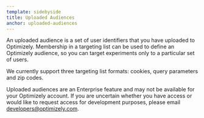 ```yaml
---
template: sidebyside
title: Uploaded Audiences
anchor: uploaded-audiences
---
```


An uploaded audience is a set of user identifiers that you have uploaded to Optimizely. Membership in a targeting list can be used to define an Optimizely audience, so you can target experiments only to a particular set of users.

We currently support three targeting list formats: cookies, query parameters and zip codes.

Uploaded audiences are an Enterprise feature and may not be available for your Optimizely account. If you are uncertain whether you have access or would like to request access for development purposes, please email <a href="mailto:developers@optimizely.com">developers@optimizely.com</a>.
